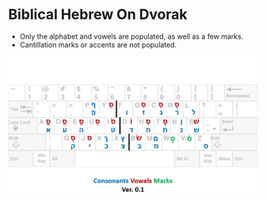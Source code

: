 # Biblical Hebrew On Dvorak

- Only the alphabet and vowels are populated, as well as a few marks.
- Cantillation marks or accents are not populated.

![KeyboardLayout_BiblicalHebrewOnDvorak_v0.1](https://github.com/awfrok/BiblicalHebrewOnDvorak/blob/main/KeyboardLayout_BiblicalHebrewOnDvorak_v0.1.jpg?raw=true)

